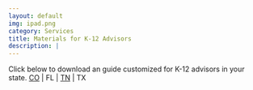 ```yaml
---
layout: default
img: ipad.png
category: Services
title: Materials for K-12 Advisors
description: |
---
```

  Click below to download an guide customized for K-12 advisors in your state.
  [CO](https://s3.amazonaws.com/launchmycareer/LaunchMyCareerColorado+-+Advisor+Conversation+Guide+-+K12+-+2016-8-31.pdf) | FL | [TN](https://s3.amazonaws.com/launchmycareer/LaunchMyCareerTN+-+Advisor+Conversation+Guide+-+K12.pdf) | TX
